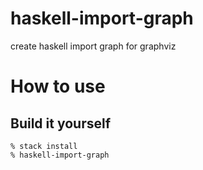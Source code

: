 # haskell-import-graph

create haskell import graph for graphviz

# How to use

## Build it yourself

~~~
% stack install
% haskell-import-graph
~~~
